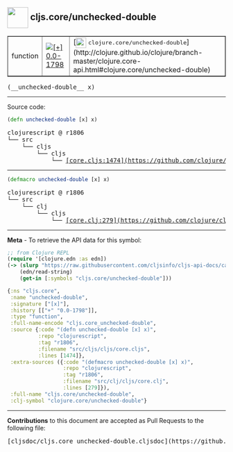 ## <img width="48px" valign="middle" src="http://i.imgur.com/Hi20huC.png"> cljs.core/unchecked-double

 <table border="1">
<tr>

<td>function</td>
<td><a href="https://github.com/cljsinfo/cljs-api-docs/tree/0.0-1798"><img valign="middle" alt="[+] 0.0-1798" src="https://img.shields.io/badge/+-0.0--1798-lightgrey.svg"></a> </td>
<td>
[<img height="24px" valign="middle" src="http://i.imgur.com/1GjPKvB.png"> <samp>clojure.core/unchecked-double</samp>](http://clojure.github.io/clojure/branch-master/clojure.core-api.html#clojure.core/unchecked-double)
</td>
</tr>
</table>

 <samp>
(__unchecked-double__ x)<br>
</samp>

---





Source code:

```clj
(defn unchecked-double [x] x)
```

 <pre>
clojurescript @ r1806
└── src
    └── cljs
        └── cljs
            └── <ins>[core.cljs:1474](https://github.com/clojure/clojurescript/blob/r1806/src/cljs/cljs/core.cljs#L1474)</ins>
</pre>


---

```clj
(defmacro unchecked-double [x] x)
```

 <pre>
clojurescript @ r1806
└── src
    └── clj
        └── cljs
            └── <ins>[core.clj:279](https://github.com/clojure/clojurescript/blob/r1806/src/clj/cljs/core.clj#L279)</ins>
</pre>

---

__Meta__ - To retrieve the API data for this symbol:

```clj
;; from Clojure REPL
(require '[clojure.edn :as edn])
(-> (slurp "https://raw.githubusercontent.com/cljsinfo/cljs-api-docs/catalog/cljs-api.edn")
    (edn/read-string)
    (get-in [:symbols "cljs.core/unchecked-double"]))
```

```clj
{:ns "cljs.core",
 :name "unchecked-double",
 :signature ["[x]"],
 :history [["+" "0.0-1798"]],
 :type "function",
 :full-name-encode "cljs.core_unchecked-double",
 :source {:code "(defn unchecked-double [x] x)",
          :repo "clojurescript",
          :tag "r1806",
          :filename "src/cljs/cljs/core.cljs",
          :lines [1474]},
 :extra-sources ({:code "(defmacro unchecked-double [x] x)",
                  :repo "clojurescript",
                  :tag "r1806",
                  :filename "src/clj/cljs/core.clj",
                  :lines [279]}),
 :full-name "cljs.core/unchecked-double",
 :clj-symbol "clojure.core/unchecked-double"}

```

---

__Contributions__ to this document are accepted as Pull Requests to the following file:

 <pre>
[cljsdoc/cljs.core_unchecked-double.cljsdoc](https://github.com/cljsinfo/cljs-api-docs/blob/master/cljsdoc/cljs.core_unchecked-double.cljsdoc)
</pre>

